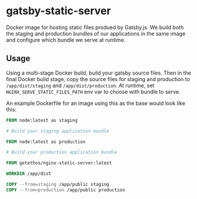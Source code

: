 # gatsby-static-server

Docker image for hosting static files produed by Gatsby.js. We build both the staging and production bundles of our applications in the same image and configure which bundle we serve at runtime.

## Usage

Using a multi-stage Docker build, build your gatsby source files. Then in the final Docker build stage, copy the source files for staging and production to `/app/dist/staging` and `/app/dist/production`. At runtime, set `NGINX_SERVE_STATIC_FILES_PATH` env var to choose with bundle to serve.

An example Dockerfile for an image using this as the base would look like this:

```dockerfile
FROM node:latest as staging

# Build your staging application bundle

FROM node:latest as production

# Build your production application bundle

FROM getethos/nginx-static-server:latest

WORKDIR /app/dist

COPY --from=staging /app/public staging
COPY --from=production /app/public production
```